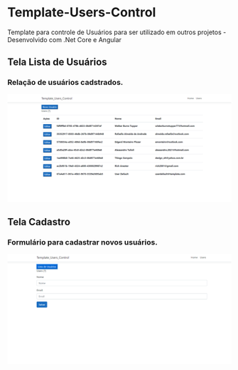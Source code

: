 # Template-Users-Control
Template para controle de Usuários para ser utilizado em outros projetos - Desenvolvido com .Net Core e Angular

## Tela Lista de Usuários
### Relação de usuários cadstrados.
![](https://github.com/TulioliAles/Template-Users-Control/blob/main/template_1.PNG)

## Tela Cadastro
### Formulário para cadastrar novos usuários.
![](https://github.com/TulioliAles/Template-Users-Control/blob/main/template_2.PNG)

